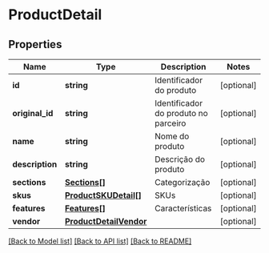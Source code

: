 # ProductDetail

## Properties
Name | Type | Description | Notes
------------ | ------------- | ------------- | -------------
**id** | **string** | Identificador do produto | [optional] 
**original_id** | **string** | Identificador do produto no parceiro | [optional] 
**name** | **string** | Nome do produto | [optional] 
**description** | **string** | Descrição do produto | [optional] 
**sections** | [**Sections[]**](Sections.md) | Categorização | [optional] 
**skus** | [**ProductSKUDetail[]**](ProductSKUDetail.md) | SKUs | [optional] 
**features** | [**Features[]**](Features.md) | Características | [optional] 
**vendor** | [**ProductDetailVendor**](ProductDetailVendor.md) |  | [optional] 

[[Back to Model list]](../README.md#documentation-for-models) [[Back to API list]](../README.md#documentation-for-api-endpoints) [[Back to README]](../README.md)


